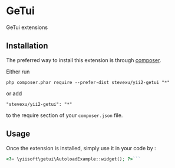 GeTui
=====
GeTui extensions

Installation
------------

The preferred way to install this extension is through [composer](http://getcomposer.org/download/).

Either run

```
php composer.phar require --prefer-dist stevexu/yii2-getui "*"
```

or add

```
"stevexu/yii2-getui": "*"
```

to the require section of your `composer.json` file.


Usage
-----

Once the extension is installed, simply use it in your code by  :

```php
<?= \yiisoft\getui\AutoloadExample::widget(); ?>```